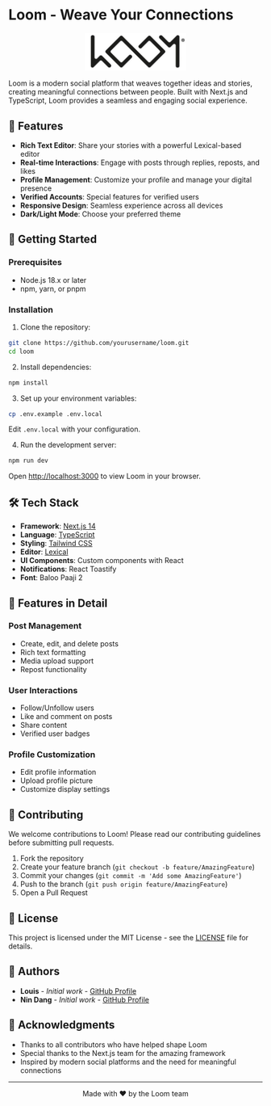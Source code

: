 # Loom - Weave Your Connections

<div align="center">
  <img src="loom.png" alt="Loom Logo" width="200"/>
</div>

Loom is a modern social platform that weaves together ideas and stories, creating meaningful connections between people. Built with Next.js and TypeScript, Loom provides a seamless and engaging social experience.

## 🌟 Features

- **Rich Text Editor**: Share your stories with a powerful Lexical-based editor
- **Real-time Interactions**: Engage with posts through replies, reposts, and likes
- **Profile Management**: Customize your profile and manage your digital presence
- **Verified Accounts**: Special features for verified users
- **Responsive Design**: Seamless experience across all devices
- **Dark/Light Mode**: Choose your preferred theme

## 🚀 Getting Started

### Prerequisites

- Node.js 18.x or later
- npm, yarn, or pnpm

### Installation

1. Clone the repository:
```bash
git clone https://github.com/yourusername/loom.git
cd loom
```

2. Install dependencies:
```bash
npm install
```

3. Set up your environment variables:
```bash
cp .env.example .env.local
```
Edit `.env.local` with your configuration.

4. Run the development server:
```bash
npm run dev
```

Open [http://localhost:3000](http://localhost:3000) to view Loom in your browser.

## 🛠️ Tech Stack

- **Framework**: [Next.js 14](https://nextjs.org/)
- **Language**: [TypeScript](https://www.typescriptlang.org/)
- **Styling**: [Tailwind CSS](https://tailwindcss.com/)
- **Editor**: [Lexical](https://lexical.dev/)
- **UI Components**: Custom components with React
- **Notifications**: React Toastify
- **Font**: Baloo Paaji 2

## 📱 Features in Detail

### Post Management
- Create, edit, and delete posts
- Rich text formatting
- Media upload support
- Repost functionality

### User Interactions
- Follow/Unfollow users
- Like and comment on posts
- Share content
- Verified user badges

### Profile Customization
- Edit profile information
- Upload profile picture
- Customize display settings

## 🤝 Contributing

We welcome contributions to Loom! Please read our contributing guidelines before submitting pull requests.

1. Fork the repository
2. Create your feature branch (`git checkout -b feature/AmazingFeature`)
3. Commit your changes (`git commit -m 'Add some AmazingFeature'`)
4. Push to the branch (`git push origin feature/AmazingFeature`)
5. Open a Pull Request

## 📄 License

This project is licensed under the MIT License - see the [LICENSE](LICENSE) file for details.

## 👥 Authors

- **Louis** - *Initial work* - [GitHub Profile](https://github.com/louisdevzz)
- **Nin Dang** - *Initial work* - [GitHub Profile](https://github.com/Nindang12)

## 🙏 Acknowledgments

- Thanks to all contributors who have helped shape Loom
- Special thanks to the Next.js team for the amazing framework
- Inspired by modern social platforms and the need for meaningful connections

---

<div align="center">
  Made with ❤️ by the Loom team
</div>
